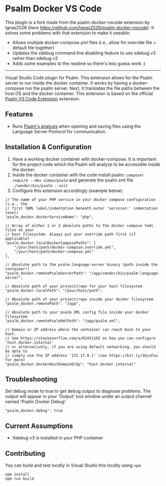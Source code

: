# Psalm Docker VS Code

This plugin is a fork made from the psalm-docker-vscode extension by Ignas2526 (here https://github.com/Ignas2526/psalm-docker-vscode). It solves some problems with that extension to make it useable:

- Allows multiple docker-compose.yml files (i.e., allow for override file + default file together)
- Updates the xdebug command line disabling feature to use xdebug v3 rather than xdebug v2
- Adds some examples to the readme so there's less guess work :)

-------

Visual Studio Code plugin for Psalm. This extension allows for the Psalm server to run inside the docker container. It works by having a docker-compose run the psalm server. Next, it translates the file paths between the host OS and the docker container. This extension is based on the official [Psalm VS Code Extension](https://github.com/psalm/psalm-vscode-plugin) extension.

## Features

- Runs [Psalm's analysis](https://getpsalm.org) when opening and saving files using the Language Server Protocol for communication.


## Installation & Configuration

1. Have a working docker container with docker-compose. It is important for the project code which the Psalm will analyze to be accessible inside the docker.
2. Inside the docker container with the code install psalm: `composer require --dev vimeo/psalm` and generate the psalm.xml file `./vendor/bin/psalm --init`
3. Configure this extension accordingly (example below)

```
// The name of your PHP service in your docker compose configuration (i.e., the
// first YAML label/indentation beneath outer 'services:' indentation level)
"psalm_docker.dockerServiceName": "php",

// Array of either 1 or 2 absolute paths to the docker compose Yaml files on your
// host filesystem. Always put your override path first (if applicable)
"psalm_docker.localDockerComposePaths": [
    "/your/host/path/docker-compose.override.yml",
    "/your/host/path/docker-compose.yml"
],

// Absolute path to the psalm-language-server binary (path inside the container!)
"psalm_docker.remotePsalmServerPath": "/app/vendor/bin/psalm-language-server",

// Absolute path of your project/repo for your host filesystem
"psalm_docker.localPath": "/your/host/path",

// Absolute path of your project/repo inside your docker filesystem
"psalm_docker.remotePath": "/app",

// Absolute path to your psalm XML config file inside your docker filesystem
"psalm_docker.remotePsalmXmlPath": "/app/psalm.xml",

// Domain or IP address where the container can reach back to your host. 
// See https://stackoverflow.com/a/62431165 on how you can configure 'host.docker.internal'
// or alternatively, if you are using default networking, you should be able to
// simply use the IP address '172.17.0.1' (see https://bit.ly/3bjvFuu for more)
"psalm_docker.dockerHostDomainOrIp": "host.docker.internal"
```

## Troubleshooting

Set debug mode to true to get debug output to diagnose problems. The output will
appear in your 'Output' tool window under an output channel named 'Psalm Docker Debug'

```
"psalm_docker.debug": true
```

## Current Assumptions

- Xdebug v3 is installed in your PHP container

## Contributing

You can build and test locally in Visual Studio this locally using `npm`:

```
npm install
npm run build
```
